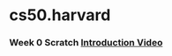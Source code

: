 # cs50.harvard

### Week 0 Scratch [Introduction Video](https://github.com/ching89118/cs50.harvard/blob/master/Eggventure.mp4)

